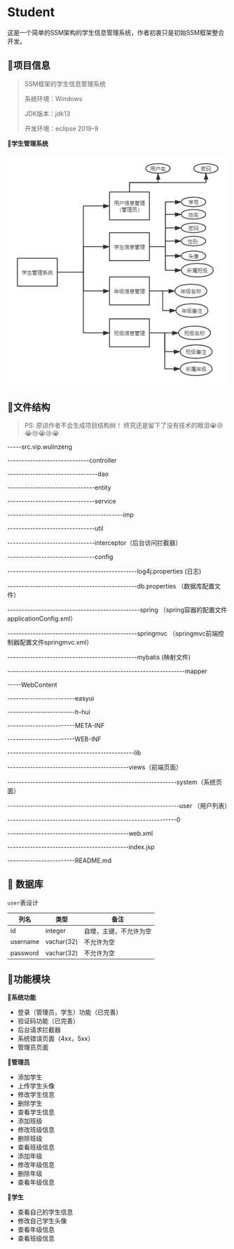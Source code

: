 # Student

这是一个简单的SSM架构的学生信息管理系统，作者初衷只是初始SSM框架整合开发。

## :speech_balloon:项目信息

> SSM框架的学生信息管理系统
>
> 系统环境：Windows
>
> JDK版本：jdk13
>
> 开发环境：eclipse 2019-9





**🙅学生管理系统**

![](infor/学生管理系统.png)

## 🍓文件结构

> PS: 原谅作者不会生成项目结构树！ 终究还是留下了没有技术的眼泪😭😢😭😢😭😢😭

-----src.vip.wulinzeng

-----------------------------controller

--------------------------------dao

-------------------------------entity

-------------------------------service

-----------------------------------------imp

-------------------------------util        

-------------------------------interceptor（后台访问拦截器）

-------------------------------config

----------------------------------------------log4j.properties (日志)

----------------------------------------------db.properties （数据库配置文件）

-----------------------------------------------spring （spring容器的配置文件applicationConfig.xml）

----------------------------------------------springmvc （springmvc前端控制器配置文件springmvc.xml）

----------------------------------------------mybatis    (映射文件)

---------------------------------------------------------------mapper

-----WebContent

------------------------easyui

------------------------h-hui

------------------------META-INF

------------------------WEB-INF

---------------------------------------------lib

-------------------------------------------views（前端页面）

------------------------------------------------------------system（系统页面）

-------------------------------------------------------------user （用户列表）

------------------------------------------------------------0

-------------------------------------------web.xml

-------------------------------------------index.jsp

------------------------README.md     



## :key: 数据库

`user`表设计

| 列名     | 类型       | 备注                   |
| -------- | ---------- | ---------------------- |
| id       | integer    | 自增，主键，不允许为空 |
| username | vachar(32) | 不允许为空             |
| password | vachar(32) | 不允许为空             |



## 🍛功能模块

**🧾系统功能**

- 登录（管理员，学生）功能（已完善）
- 验证码功能（已完善）
- 后台请求拦截器
- 系统错误页面（4xx，5xx）
- 管理员页面

**💁管理员**

- 添加学生
- 上传学生头像  
- 修改学生信息
- 删除学生
- 查看学生信息
- 添加班级
- 修改班级信息
- 删除班级
- 查看班级信息
- 添加年级
- 修改年级信息
- 删除年级
- 查看年级信息

**💆学生**

- 查看自己的学生信息
- 修改自己学生头像
- 查看年级信息
- 查看班级信息